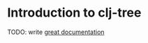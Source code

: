 # Introduction to clj-tree

TODO: write [great documentation](http://jacobian.org/writing/what-to-write/)
